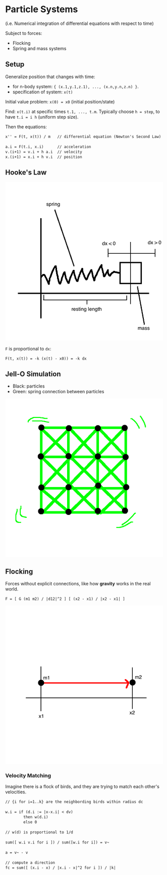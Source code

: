 # Particle Systems

(i.e. Numerical integration of differential equations with respect to time)

Subject to forces:
- Flocking
- Spring and mass systems

## Setup

Generalize position that changes with time:
- for n-body system: `{ (x.1,y.1,z.1), ..., (x.n,y.n,z.n) }`.
- specification of system: `x(t)`

Initial value problem: `x(0) = x0` (initial position/state)

Find: `x(t.i)` at specific times `t.1, ..., t.m`. Typically choose `h = step`, to have `t.i = i h` (uniform step size).

Then the equations:
```
x'' = F(t, x(t)) / m   // differential equation (Newton's Second Law)

a.i = F(t.i, x.i)      // acceleration
v.(i+1) = v.i + h a.i  // velocity
x.(i+1) = x.i + h v.i  // position
```

## Hooke's Law

![](images/particles1.png)

`F` is proportional to `dx`:

```
F(t, x(t)) = -k (x(t) - x0)) = -k dx
```

## Jell-O Simulation

- Black: particles
- Green: spring connection between particles

![](images/particles2.png)

## Flocking

Forces without explicit connections, like how **gravity** works in the real world.

```
F = [ G (m1 m2) / |d12|^2 ] [ (x2 - x1) / |x2 - x1| ]
```

![](images/particles3.png)

### Velocity Matching

Imagine there is a flock of birds, and they are trying to match each other's velocities.

```
// {i for i=1..k} are the neighbording birds within radius dc

w.i = if (d.i := |x-x.i| < dv)
        then w(d.i)
        else 0

// w(d) is proportional to 1/d

sum([ w.i v.i for i ]) / sum([w.i for i]) = v~

a = v~ - v

// compute a direction
fc = sum([ (x.i - x) / |x.i - x|^2 for i ]) / |k|
```